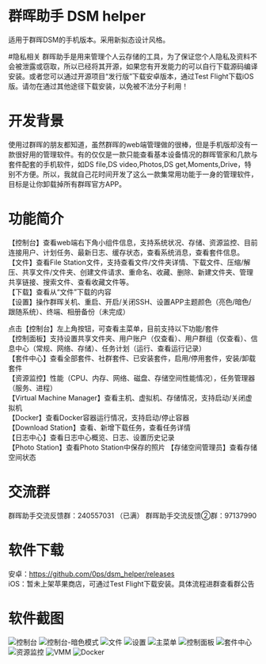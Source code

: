 # 群晖助手 DSM helper

适用于群晖DSM的手机版本。采用新拟态设计风格。

#隐私相关
群晖助手是用来管理个人云存储的工具，为了保证您个人隐私及资料不会被泄露或窃取，所以已经将其开源，如果您有开发能力的可以自行下载源码编译安装。或者您可以通过开源项目“发行版”下载安卓版本，通过Test Flight下载iOS版。请勿在通过其他途径下载安装，以免被不法分子利用！

# 开发背景
使用过群晖的朋友都知道，虽然群晖的web端管理做的很棒，但是手机版却没有一款很好用的管理软件。有的仅仅是一款只能查看基本设备情况的群晖管家和几款与套件配套的手机软件，如DS file,DS video,Photos,DS get,Moments,Drive，特别不方便。所以，我就自己花时间开发了这么一款集常用功能于一身的管理软件，目标是让你卸载掉所有群晖官方APP。

# 功能简介

【控制台】查看web端右下角小组件信息，支持系统状况、存储、资源监控、目前连接用户、计划任务、最新日志、缓存状态，查看系统消息，查看套件信息。  
【文件】查看File Station文件，支持查看文件/文件夹详情、下载文件、压缩/解压、共享文件/文件夹、创建文件请求、重命名、收藏、删除、新建文件夹、管理共享链接、搜索文件、查看收藏文件等。  
【下载】查看从“文件”下载的内容  
【设置】操作群晖关机、重启、开启/关闭SSH、设置APP主题颜色（亮色/暗色/跟随系统）、终端、相册备份（未完成）  

点击【控制台】左上角按钮，可查看主菜单，目前支持以下功能/套件  
【控制面板】支持设置共享文件夹、用户账户（仅查看）、用户群组（仅查看）、信息中心（常规、网络、存储）、任务计划（运行、查看运行记录）  
【套件中心】查看全部套件、社群套件、已安装套件，启用/停用套件，安装/卸载套件   
【资源监控】性能（CPU、内存、网络、磁盘、存储空间性能情况），任务管理器（服务、进程）  
【Virtual Machine Manager】查看主机、虚拟机、存储情况，支持启动/关闭虚拟机  
【Docker】查看Docker容器运行情况，支持启动/停止容器  
【Download Station】查看、新增下载任务，查看任务详情  
【日志中心】查看日志中心概览、日志、设置历史记录  
【Photo Station】查看Photo Station中保存的照片
【存储空间管理员】查看存储空间状态


# 交流群
群晖助手交流反馈群：240557031 （已满）
群晖助手交流反馈②群：97137990

# 软件下载
安卓：https://github.com/0ps/dsm_helper/releases  
iOS：暂未上架苹果商店，可通过Test Flight下载安装。具体流程进群查看群公告

# 软件截图
![控制台](https://images.gitee.com/uploads/images/2021/0118/220116_c3311502_925081.jpeg "1.jpg")
![控制台-暗色模式](https://images.gitee.com/uploads/images/2021/0118/220130_18536999_925081.jpeg "2.jpg")
![文件](https://images.gitee.com/uploads/images/2021/0118/220141_9e612cf8_925081.jpeg "3.jpg")
![设置](https://images.gitee.com/uploads/images/2021/0118/220150_ab2f4902_925081.jpeg "4.jpg")
![主菜单](https://images.gitee.com/uploads/images/2021/0118/220201_51c822c9_925081.jpeg "5.jpg")
![控制面板](https://images.gitee.com/uploads/images/2021/0118/220210_f44ff4ed_925081.jpeg "6.jpg")
![套件中心](https://images.gitee.com/uploads/images/2021/0118/220226_b7a14d36_925081.jpeg "7.jpg")
![资源监控](https://images.gitee.com/uploads/images/2021/0118/220235_45068b4c_925081.jpeg "8.jpg")
![VMM](https://images.gitee.com/uploads/images/2021/0118/220310_13e16e61_925081.jpeg "9.jpg")
![Docker](https://images.gitee.com/uploads/images/2021/0118/220319_5cc56c88_925081.jpeg "10.jpg")
